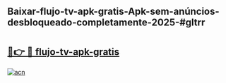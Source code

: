 ## Baixar-flujo-tv-apk-gratis-Apk-sem-anúncios-desbloqueado-completamente-2025-#gltrr

# <h2><a href="https://ainizakaria.my?title=flujo-tv-apk-gratis&ref=20M">🔗👉 🔴 flujo-tv-apk-gratis</a></h2>

[![acn](https://github.com/user-attachments/assets/0f9c940e-d8b0-45ae-aac7-cd30a18b3e1c)](https://ainizakaria.my?title=flujo-tv-apk-gratis&ref=20M)

